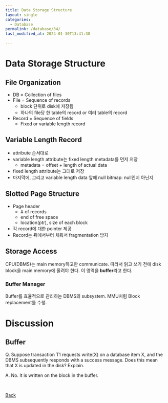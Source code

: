 ```yaml
---
title: Data Storage Structure
layout: single
categories:
  - Database
permalink: /database/34/
last_modified_at: 2024-01-30T13:41:38

---
```


# Data Storage Structure

## File Organization

* DB = Collection of files
* File = Sequence of records
  * block 단위로 disk에 저장됨
  * 하나의 file당 한 table의 record or 여러 table의 record
* Record = Sequence of fields
  * Fixed or variable length record

## Variable Length Record

* attribute 순서대로
* variable length attribute는 fixed length metadata를 먼저 저장
  * metadata = offset + length of actual data
* fixed length attribute는 그대로 저장
* 마지막에, 그리고 variable length data 앞에 null bitmap: null인지 아닌지

## Slotted Page Structure

* Page header
  * \# of records
  * end of free space
  * location(ptr), size of each block
* 각 record에 대한 pointer 제공
* Record는 뒤에서부터 채워서 fragmentation 방지

## Storage Access

CPU(DBMS)는 main memory하고만 communicate.
따라서 읽고 쓰기 전에 disk block을 main memory에 올려야 한다. 이 영역을 **buffer**라고 한다.

### Buffer Manager

Buffer를 효율적으로 관리하는 DBMS의 subsystem. MMU처럼 Block replacement를 수행.

# Discussion

## Buffer

Q. Suppose transaction T1 requests write(X) on a database item X, and the DBMS subsequently responds with a success message. Does this mean that X is updated in the disk? Explain.

A. No. It is written on the block in the buffer.

<br>

[Back](/database/)
